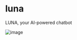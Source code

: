 # luna
LUNA, your AI-powered chatbot

![image](https://github.com/Grenish/luna/assets/107925840/757ff95c-baed-41b1-8d19-5c766f8d9264)

